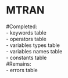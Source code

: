 # MTRAN  
#Completed:  
	  - keywords table  
	  - operators table  
          - variables types table  
          - variables names table  
	  - constants table  
#Remains:  
	  - errors table  
